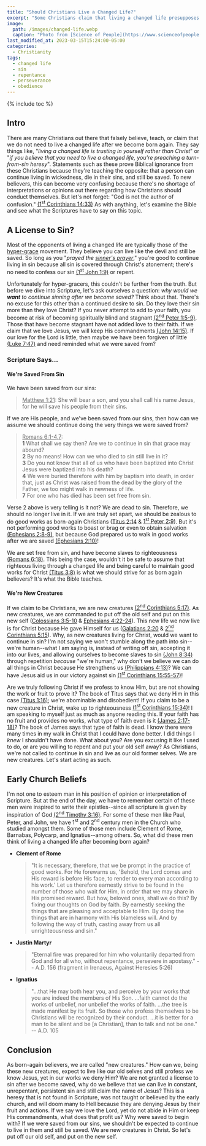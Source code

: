 ```yaml
---
title: "Should Christians Live a Changed Life?"
excerpt: "Some Christians claim that living a changed life presupposes a turning-from-sin heresy, but is this true?"
image: 
  path: /images/changed-life.webp
  caption: "Photo from [Science of People](https://www.scienceofpeople.com/how-to-change/)"
last_modified_at: 2023-03-15T15:24:00-05:00
categories:
  - Christianity
tags: 
  - changed life
  - sin
  - repentance
  - perseverance
  - obedience
---
```


{% include toc %}

## Intro
There are many Christians out there that falsely believe, teach, or claim that we do not need to live a changed life after we become born again. They say things like, "*living a changed life is trusting in yourself rather than Christ*" or "*if you believe that you need to live a changed life, you're preaching a turn-from-sin heresy*". Statements such as these prove Biblical ignorance from these Christians because they're teaching the opposite: that a person can continue living in wickedness, die in their sins, and still be saved. To new believers, this can become very confusing because there's no shortage of interpretations or opinions out there regarding how Christians should conduct themselves. But let's not forget: "God is not the author of confusion." [(1<sup>st</sup> Corinthians 14:33)](https://www.biblegateway.com/passage/?search=1%20Corinthians%2014%3A33&version=KJV) As with anything, let's examine the Bible and see what the Scriptures have to say on this topic.

## A License to Sin?
Most of the opponents of living a changed life are typically those of the [hyper-grace](https://www.gotquestions.org/hyper-grace.html) movement. They believe you can live like the devil and still be saved. So long as you "*prayed the [sinner's prayer](https://www.exagora.me/heresy/a-dangerous-prayer/)*," you're good to continue living in sin because all sin is covered through Christ's atonement; there's no need to confess our sin [(1<sup>st</sup> John 1:9)](https://www.biblegateway.com/passage/?search=1%20John%201%3A9&version=ESV) or repent.

Unfortunately for hyper-gracers, this couldn't be further from the truth. But before we dive into Scripture, let's ask ourselves a question: *why would we **want** to continue sinning after we become saved?* Think about that. There's no excuse for this other than a continued desire to sin. Do they love their sin more than they love Christ? If you never attempt to add to your faith, you become at risk of becoming spiritually blind and stagnant [(2<sup>nd</sup> Peter 1:5-9)](https://www.biblegateway.com/passage/?search=2+Peter+1%3A5-9&version=ESV). Those that have become stagnant have not added love to their faith. If we claim that we love Jesus, we will keep His commandments [(John 14:15)](https://www.biblegateway.com/passage/?search=John%2014%3A15&version=ESV). If our love for the Lord is little, then maybe we have been forgiven of little [(Luke 7:47)](https://www.biblegateway.com/passage/?search=Luke%207%3A47&version=ESV) and need reminded what we were saved from? 

### Scripture Says...
#### We're Saved From Sin
We have been saved from our sins:

> <u>Matthew 1:21</u>: She will bear a son, and you shall call his name Jesus, for he will save his people from their sins.

If we are His people, and we've been saved from our sins, then how can we assume we should continue doing the very things we were saved from?

> <u>Romans 6:1-4,7</u>:<br>
> **1** What shall we say then? Are we to continue in sin that grace may abound? <br>
> **2** By no means! How can we who died to sin still live in it? <br>
> **3** Do you not know that all of us who have been baptized into Christ Jesus were baptized into his death? <br>
> **4** We were buried therefore with him by baptism into death, in order that, just as Christ was raised from the dead by the glory of the Father, we too might walk in newness of life.<br>
> **7** For one who has died has been set free from sin. 

Verse 2 above is very telling is it not? We are dead to sin. Therefore, we should no longer live in it. If we are truly set apart, we should be zealous to do good works as born-again Christians ([Titus 2:14](https://www.biblegateway.com/passage/?search=Titus%202%3A14&version=KJV) & [1<sup>st</sup> Peter 2:9](https://www.biblegateway.com/passage/?search=1%20Peter%202%3A9&version=KJV)). But it's not performing good works to boast or brag or even to obtain salvation [(Ephesians 2:8-9)](https://www.biblegateway.com/passage/?search=ephesians+2%3A8-9&version=KJV), but because God prepared us to walk in good works after we are saved [(Ephesians 2:10)](https://www.biblegateway.com/passage/?search=ephesians+2%3A10&version=KJV)! 

We are set free from sin, and have become slaves to righteousness [(Romans 6:18)](https://www.biblegateway.com/passage/?search=Romans%206%3A18&version=ESV). This being the case, wouldn't it be safe to assume that righteous living through a changed life and being careful to maintain good works for Christ [(Titus 3:8)](https://www.biblegateway.com/passage/?search=Titus%203%3A8&version=KJV) is what we should strive for as born again believers? It's what the Bible teaches.

#### We're New Creatures
If we claim to be Christians, we are new creatures [(2<sup>nd</sup> Corinthians 5:17)](https://www.biblegateway.com/passage/?search=2%20Corinthians%205%3A17&version=KJV). As new creatures, we are commanded to put off the old self and put on this new self ([Colossians 3:5-10](https://www.biblegateway.com/passage/?search=Colossians+3%3A5-10&version=ESV) & [Ephesians 4:22-24](https://www.biblegateway.com/passage/?search=ephesians+4%3A22-24&version=ESV)). This new life we now live is for Christ because He gave Himself for us ([Galatians 2:20](https://www.biblegateway.com/passage/?search=galatians+2%3A20&version=ESV) & [2<sup>nd</sup> Corinthians 5:15](https://www.biblegateway.com/passage/?search=2+corinthians+5%3A15&version=KJV)). Why, as new creatures living for Christ, would we want to continue in sin? I'm not saying we won't stumble along the path into sin--we're human--what I am saying is, instead of writing off sin, accepting it into our lives, and allowing ourselves to become slaves to sin [(John 8:34)](https://www.biblegateway.com/passage/?search=John%208%3A34&version=ESV) through repetition *because* "we're human," why don't we believe we can do all things in Christ because He strengthens us [(Philippians 4:13)](https://www.biblegateway.com/passage/?search=Philippians+4%3A13&version=KJV)? We can have Jesus aid us in our victory against sin [(1<sup>st</sup> Corinthians 15:55-57)](https://www.biblegateway.com/passage/?search=1+Corinthians+15%3A55-57&version=ESV)!

Are we truly following Christ if we profess to know Him, but are not showing the work or fruit to prove it? The book of Titus says that we deny Him in this case [(Titus 1:16)](https://www.biblegateway.com/passage/?search=titus+1%3A16&version=KJV); we're abominable and disobedient! If you claim to be a new creature in Christ, wake up to righteousness [(1<sup>st</sup> Corinthians 15:34)](https://www.biblegateway.com/passage/?search=1+corinthians+15%3A34&version=KJV)! I am speaking to myself just as much as anyone reading this. If your faith has no fruit and provides no works, what type of faith even is it [(James 2:17-18)](https://www.biblegateway.com/passage/?search=james+2%3A17-18&version=KJV)? The book of James says that type of faith is dead. I know there were many times in my walk in Christ that I could have done better. I did things I *knew* I shouldn't have done. What about you? Are you excusing it like I used to do, or are you willing to repent and put your old self away? As Christians, we're not called to continue in sin and live as our old former selves. We are new creatures. Let's start acting as such.

## Early Church Beliefs
I'm not one to esteem man in his position of opinion or interpretation of Scripture. But at the end of the day, we have to remember certain of these men were inspired to write their epistles--since all scripture is given by inspiration of God [(2<sup>nd</sup> Timothy 3:16)](https://www.biblegateway.com/passage/?search=2%20Timothy%203%3A16&version=KJV). For some of these men like Paul, Peter, and John, we have 1<sup>st</sup> and 2<sup>nd</sup> century men in the Church who studied amongst them. Some of those men include Clement of Rome, Barnabas, Polycarp, and Ignatius--among others. So, what did these men think of living a changed life after becoming born again?

  * **Clement of Rome**
    > "It is necessary, therefore, that we be prompt in the practice of good works. For He forewarns us, 'Behold, the Lord comes and His reward is before His face, to render to every man according to his work.' Let us therefore earnestly strive to be found in the number of those who wait for Him, in order that we may share in His promised reward. But how, beloved ones, shall we do this? By fixing our thoughts on God by faith. By earnestly seeking the things that are pleasing and acceptable to Him. By doing the things that are in harmony with His blameless will. And by following the way of truth, casting away from us all unrighteousness and sin."

  * **Justin Martyr**
    > "Eternal fire was prepared for him who voluntarily departed from God and for all who, without repentance, persevere in apostasy." -- A.D. 156 (fragment in Irenaeus, Against Heresies 5:26)

  * **Ignatius**
    > "...that He may both hear you, and perceive by your works that you are indeed the members of His Son. ...faith cannot do the works of unbelief, nor unbelief the works of faith. ...the tree is made manifest by its fruit. So those who profess themselves to be Christians will be recognized by their conduct. ...it is better for a man to be silent and be [a Christian], than to talk and not be one." -- A.D. 105


## Conclusion
As born-again believers, we are called "new creatures." How can we, being these new creatures, expect to live like our old selves and still profess we know Jesus, yet in our works we deny Him? We are not granted a license to sin after we become saved, why do we believe that we can live in constant, unrepentant, persistent sin and still claim the name of Jesus? This is a heresy that is not found in Scripture, was not taught or believed by the early church, and will doom many to Hell because they are denying Jesus by their fruit and actions. If we say we love the Lord, yet do not abide in Him or keep His commandments, what does that profit us? Why were saved to begin with? If we were saved from our sins, we shouldn't be expected to continue to live in them and still be saved. We are new creatures in Christ. So let's put off our old self, and put on the new self.

